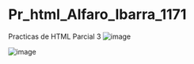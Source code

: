 # Pr_html_Alfaro_Ibarra_1171
Practicas de HTML Parcial 3
![image](https://github.com/user-attachments/assets/88c70077-0bf0-46be-a797-8bd474b74003)

![image](https://github.com/user-attachments/assets/1f62048f-1414-4dcc-972b-850cb9a8b71e)
